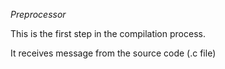 *Preprocessor*

This is the first step in the compilation process.

It receives message from the source code (.c file)
